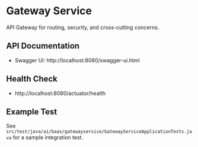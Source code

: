 # Gateway Service

API Gateway for routing, security, and cross-cutting concerns.

## API Documentation
- Swagger UI: http://localhost:8080/swagger-ui.html

## Health Check
- http://localhost:8080/actuator/health

## Example Test
See `src/test/java/ai/baas/gatewayservice/GatewayServiceApplicationTests.java` for a sample integration test. 